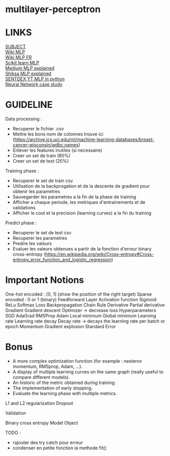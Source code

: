 # multilayer-perceptron

# LINKS

[SUBJECT](https://cdn.intra.42.fr/pdf/pdf/112647/en.subject.pdf)  
[Wiki MLP](https://en.wikipedia.org/wiki/Multilayer_perceptron)  
[Wiki MLP FR](https://fr.wikipedia.org/wiki/Perceptron_multicouche)  
[Scikit learn MLP](https://scikit-learn.org/stable/modules/neural_networks_supervised.html)  
[Medium MLP explained](https://towardsdatascience.com/multilayer-perceptron-explained-with-a-real-life-example-and-python-code-sentiment-analysis-cb408ee93141)  
[Shiksa MLP explained](https://www.shiksha.com/online-courses/articles/understanding-multilayer-perceptron-mlp-neural-networks/)  
[SENTDEX YT MLP in python](https://www.youtube.com/watch?v=Wo5dMEP_BbI&list=PLQVvvaa0QuDcjD5BAw2DxE6OF2tius3V3)  
[Neural Network case study](https://cs231n.github.io/neural-networks-case-study/)  


# GUIDELINE

Data processing :
- Recuperer le fichier .csv
- Mettre les bons nom de colonnes trouve ici (https://archive.ics.uci.edu/ml/machine-learning-databases/breast-cancer-wisconsin/wdbc.names)
- Enlever les features inutiles (si necessaire)
- Creer un set de train (80%)
- Creer un set de test (20%)

Training phase :
- Recuperer le set de train csv
- Utilisation de la backprogation et de la descente de gradient pour obtenir les parametres
- Sauvegarder les parametres a la fin de la phase de training
- Afficher a chaque periode, les metriques d'entrainements et de validations
- Afficher le cout et la precision (learning curves) a la fin du training

Predict phase :
- Recuperer le set de test csv
- Recuperer les parametres
- Predire les valeurs
- Evaluer les valeurs obtenues a partir de la fonction d'erreur binary cross-entropy (https://en.wikipedia.org/wiki/Cross-entropy#Cross-entropy_error_function_and_logistic_regression)



# Important Notions

One-hot encoded : [0, 1] (show the position of the right target)
Sparse encoded : 0 or 1 (binary)
Feedforward
	Layer
	Activation function
		Sigmoid
		ReLu
		Softmax
	Loss
Backpropagation
	Chain Rule
	Derivative
	Partial derivative
	Gradient
Gradient descent
	Optimizer -> decrease loss
		Hyperparameters
		SGD
		AdaGrad
		RMSProp
		Adam
	Local minimum
	Global minimum
	Learning rate
	Learning rate decay
		Decay rate -> decays the learning rate per batch or epoch
	Momentum
	Gradient explosion
Standard Error


# Bonus

- A more complex optimization function (for example : nesterov momentum, RMSprop, Adam, ...).
- A display of multiple learning curves on the same graph (really useful to compare different models).
- An historic of the metric obtained during training.
- The implementation of early stopping.
- Evaluate the learning phase with multiple metrics.


L1 and L2 regularization
Dropout

Validation

Binary cross entropy
Model Object

TODO :

- rajouter des try catch pour erreur
- condenser en petite fonction la methode fit()